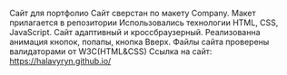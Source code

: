 Сайт для портфолио
Сайт сверстан по макету Company. Макет прилагается в репозитории
Использовались технологии HTML, CSS, JavaScript.
Сайт адаптивный и кроссбраузерный.
Реализованна анимация кнопок, попапы, кнопка Вверх.
Файлы сайта проверены валидаторами от W3C(HTML&CSS)
Ссылка на сайт: https://halavyryn.github.io/
